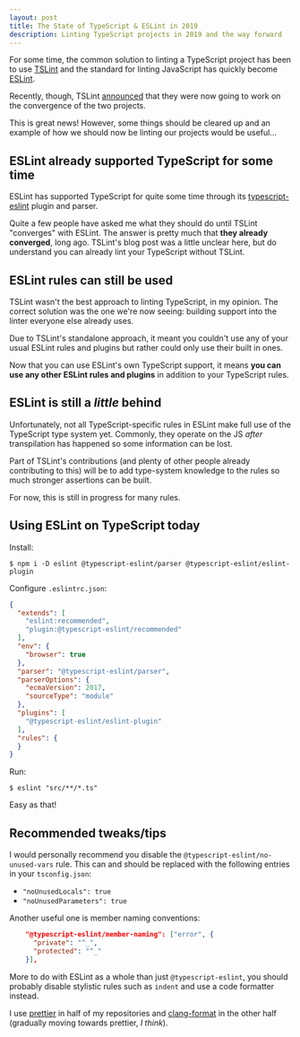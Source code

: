 ```yaml
---
layout: post
title: The State of TypeScript & ESLint in 2019
description: Linting TypeScript projects in 2019 and the way forward
---
```


For some time, the common solution to linting a TypeScript project has been
to use [TSLint](https://github.com/palantir/tslint) and the standard for
linting JavaScript has quickly become [ESLint](https://eslint.org/).

Recently, though, TSLint
[announced](https://medium.com/palantir/tslint-in-2019-1a144c2317a9) that
they were now going to work on the convergence of the two projects.

This is great news! However, some things should be cleared up and an example
of how we should now be linting our projects would be useful...

## ESLint already supported TypeScript for some time

ESLint has supported TypeScript for quite some time through its
[typescript-eslint](https://github.com/typescript-eslint/typescript-eslint)
plugin and parser.

Quite a few people have asked me what they should do until TSLint "converges"
with ESLint. The answer is pretty much that **they already converged**,
long ago. TSLint's blog post was a little unclear here, but do understand
you can already lint your TypeScript without TSLint.

## ESLint rules can still be used

TSLint wasn't the best approach to linting TypeScript, in my opinion. The
correct solution was the one we're now seeing: building support into the
linter everyone else already uses.

Due to TSLint's standalone approach, it meant you couldn't use any of your
usual ESLint rules and plugins but rather could only use their built in ones.

Now that you can use ESLint's own TypeScript support, it means
**you can use any other ESLint rules and plugins** in addition to your
TypeScript rules.

## ESLint is still a _little_ behind

Unfortunately, not all TypeScript-specific rules in ESLint make full use
of the TypeScript type system yet. Commonly, they operate on the JS
_after_ transpilation has happened so some information can be lost.

Part of TSLint's contributions (and plenty of other people already
contributing to this) will be to add type-system knowledge to the rules
so much stronger assertions can be built.

For now, this is still in progress for many rules.

## Using ESLint on TypeScript today

Install:

```
$ npm i -D eslint @typescript-eslint/parser @typescript-eslint/eslint-plugin
```

Configure `.eslintrc.json`:

```json
{
  "extends": [
    "eslint:recommended",
    "plugin:@typescript-eslint/recommended"
  ],
  "env": {
    "browser": true
  },
  "parser": "@typescript-eslint/parser",
  "parserOptions": {
    "ecmaVersion": 2017,
    "sourceType": "module"
  },
  "plugins": [
    "@typescript-eslint/eslint-plugin"
  ],
  "rules": {
  }
}
```

Run:

```
$ eslint "src/**/*.ts"
```

Easy as that!

## Recommended tweaks/tips

I would personally recommend you disable the
`@typescript-eslint/no-unused-vars` rule. This can and should be replaced with
the following entries in your `tsconfig.json`:

* `"noUnusedLocals": true`
* `"noUnusedParameters": true`

Another useful one is member naming conventions:

```json
    "@typescript-eslint/member-naming": ["error", {
      "private": "^_",
      "protected": "^_"
    }],
```

More to do with ESLint as a whole than just `@typescript-eslint`, you should
probably disable stylistic rules such as `indent` and use a code formatter
instead.

I use [prettier](https://prettier.io/) in half of my repositories and
[clang-format](https://clang.llvm.org/docs/ClangFormat.html) in the other
half (gradually moving towards prettier, _I think_).
